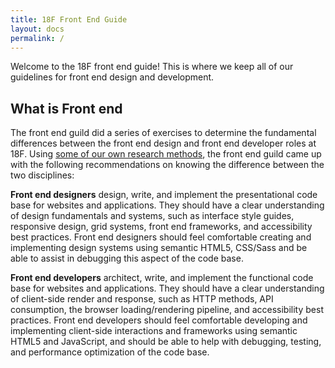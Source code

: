 ```yaml
---
title: 18F Front End Guide
layout: docs
permalink: /
---
```

Welcome to the 18F front end guide! This is where we keep all of our
guidelines for front end design and development.

## What is Front end

The front end guild did a series of exercises to determine the
fundamental differences between the front end design and front end
developer roles at 18F. Using [some of our own research
methods](https://methods.18f.gov), the front end guild came up with
the following recommendations on knowing the difference between the
two disciplines:

**Front end designers** design, write, and implement the
presentational code base for websites and applications. They should
have a clear understanding of design fundamentals and systems, such
as interface style guides, responsive design, grid systems, front end
frameworks, and accessibility best practices. Front end designers
should feel comfortable creating and implementing design systems
using semantic HTML5, CSS/Sass and be able to assist in debugging
this aspect of the code base.

**Front end developers** architect, write, and implement the
functional code base for websites and applications. They should have
a clear understanding of client-side render and response, such as
HTTP methods, API consumption, the browser loading/rendering
pipeline, and accessibility best practices. Front end developers
should feel comfortable developing and implementing client-side
interactions and frameworks using semantic HTML5 and JavaScript, and
should be able to help with debugging, testing, and performance
optimization of the code base.
